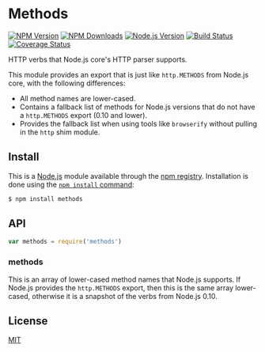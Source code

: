 # Methods

[![NPM Version][npm-version-image]][npm-url]
[![NPM Downloads][npm-downloads-image]][npm-url]
[![Node.js Version][node-image]][node-url]
[![Build Status][ci-image]][ci-url]
[![Coverage Status][coveralls-image]][coveralls-url]

HTTP verbs that Node.js core's HTTP parser supports.

This module provides an export that is just like `http.METHODS` from Node.js core,
with the following differences:

  * All method names are lower-cased.
  * Contains a fallback list of methods for Node.js versions that do not have a
    `http.METHODS` export (0.10 and lower).
  * Provides the fallback list when using tools like `browserify` without pulling
    in the `http` shim module.

## Install

This is a [Node.js](https://nodejs.org/en/) module available through the
[npm registry](https://www.npmjs.com/). Installation is done using the
[`npm install` command](https://docs.npmjs.com/getting-started/installing-npm-packages-locally):

```sh
$ npm install methods
```

## API

```js
var methods = require('methods')
```

### methods

This is an array of lower-cased method names that Node.js supports. If Node.js
provides the `http.METHODS` export, then this is the same array lower-cased,
otherwise it is a snapshot of the verbs from Node.js 0.10.

## License

[MIT](LICENSE)

[ci-image]: https://badgen.net/github/checks/jshttp/methods/master?label=ci
[ci-url]: https://github.com/jshttp/methods/actions/workflows/ci.yml
[coveralls-image]: https://badgen.net/coveralls/c/github/jshttp/methods/master
[coveralls-url]: https://coveralls.io/r/jshttp/methods?branch=master
[node-image]: https://badgen.net/npm/node/methods
[node-url]: https://nodejs.org/en/download
[npm-downloads-image]: https://badgen.net/npm/dm/methods
[npm-url]: https://npmjs.org/package/methods
[npm-version-image]: https://badgen.net/npm/v/methods
